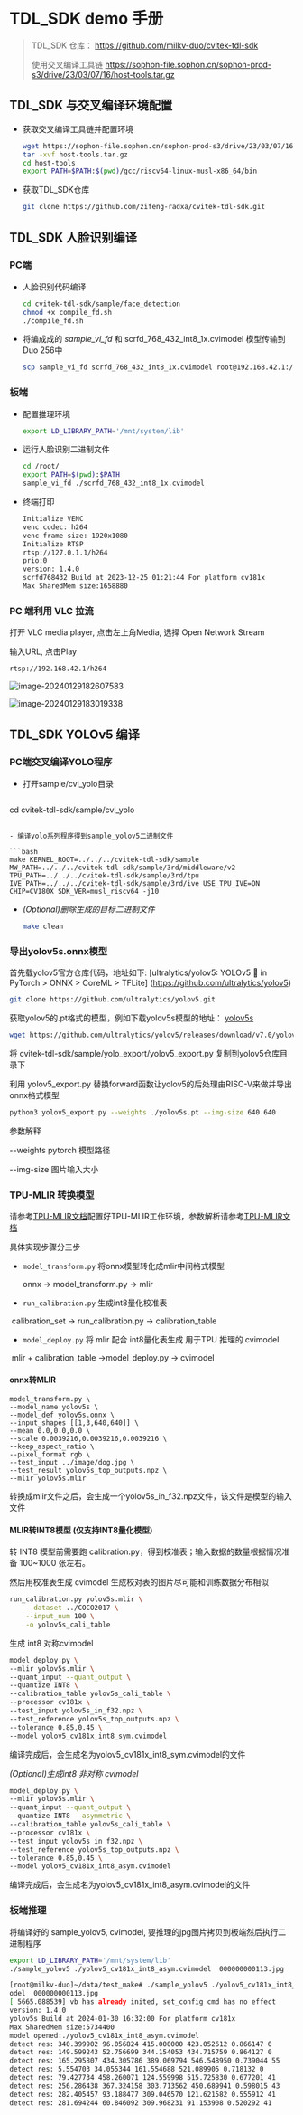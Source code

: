 # TDL_SDK demo 手册

> TDL_SDK 仓库： https://github.com/milkv-duo/cvitek-tdl-sdk
>
> 使用交叉编译工具链 https://sophon-file.sophon.cn/sophon-prod-s3/drive/23/03/07/16/host-tools.tar.gz



## TDL_SDK 与交叉编译环境配置

- 获取交叉编译工具链并配置环境

  ```bash
  wget https://sophon-file.sophon.cn/sophon-prod-s3/drive/23/03/07/16/host-tools.tar.gz
  tar -xvf host-tools.tar.gz
  cd host-tools
  export PATH=$PATH:$(pwd)/gcc/riscv64-linux-musl-x86_64/bin
  ```

- 获取TDL_SDK仓库

  ```bash
  git clone https://github.com/zifeng-radxa/cvitek-tdl-sdk.git
  ```

  

## TDL_SDK 人脸识别编译

### PC端

- 人脸识别代码编译

  ```bash
  cd cvitek-tdl-sdk/sample/face_detection
  chmod +x compile_fd.sh
  ./compile_fd.sh
  ```

- 将编成成的 *sample_vi_fd* 和 scrfd_768_432_int8_1x.cvimodel 模型传输到 Duo 256中

  ```bash
  scp sample_vi_fd scrfd_768_432_int8_1x.cvimodel root@192.168.42.1:/root/
  ```

  

### 板端

- 配置推理环境

  ```bash
  export LD_LIBRARY_PATH='/mnt/system/lib'
  ```

- 运行人脸识别二进制文件

  ```bash
  cd /root/
  export PATH=$(pwd):$PATH
  sample_vi_fd ./scrfd_768_432_int8_1x.cvimodel
  ```

- 终端打印

  ```bash
  Initialize VENC
  venc codec: h264
  venc frame size: 1920x1080
  Initialize RTSP
  rtsp://127.0.1.1/h264
  prio:0
  version: 1.4.0
  scrfd768432 Build at 2023-12-25 01:21:44 For platform cv181x
  Max SharedMem size:1658880
  ```

  

### PC 端利用 VLC 拉流

打开 VLC media player, 点击左上角Media, 选择 Open Network Stream

输入URL, 点击Play

```bash
rtsp://192.168.42.1/h264
```



![image-20240129182607583](https://github.com/zifeng-radxa/cvitek-tdl-sdk/blob/master/sample/face_detection/1.png?raw=true)

![image-20240129183019338](https://github.com/zifeng-radxa/cvitek-tdl-sdk/blob/master/sample/face_detection/2.png?raw=true)



## TDL_SDK YOLOv5 编译

### PC端交叉编译YOLO程序

- 打开sample/cvi_yolo目录

   ```bash
cd cvitek-tdl-sdk/sample/cvi_yolo
   ```

- 编译yolo系列程序得到sample_yolov5二进制文件

   ```bash
   make KERNEL_ROOT=../../../cvitek-tdl-sdk/sample MW_PATH=../../../cvitek-tdl-sdk/sample/3rd/middleware/v2 TPU_PATH=../../../cvitek-tdl-sdk/sample/3rd/tpu IVE_PATH=../../../cvitek-tdl-sdk/sample/3rd/ive USE_TPU_IVE=ON CHIP=CV180X SDK_VER=musl_riscv64 -j10
   ```
   
- *(Optional)删除生成的目标二进制文件*

   ```bash
   make clean
   ```



### 导出yolov5s.onnx模型

首先载yolov5官方仓库代码，地址如下: [ultralytics/yolov5: YOLOv5 🚀 in PyTorch > ONNX > CoreML > TFLite] (https://github.com/ultralytics/yolov5)

```bash 
git clone https://github.com/ultralytics/yolov5.git
```

获取yolov5的.pt格式的模型，例如下载yolov5s模型的地址： [yolov5s](https://github.com/ultralytics/yolov5/releases/download/v7.0/yolov5s.pt)

```bash
wget https://github.com/ultralytics/yolov5/releases/download/v7.0/yolov5s.pt
```

将 cvitek-tdl-sdk/sample/yolo_export/yolov5_export.py 复制到yolov5仓库目录下

利用 yolov5_export.py 替换forward函数让yolov5的后处理由RISC-V来做并导出onnx格式模型

```bash
python3 yolov5_export.py --weights ./yolov5s.pt --img-size 640 640
```

参数解释 

--weights pytorch 模型路径

--img-size 图片输入大小



### TPU-MLIR 转换模型

请参考[TPU-MLIR文档](https://github.com/sophgo/tpu-mlir)配置好TPU-MLIR工作环境，参数解析请参考[TPU-MLIR文档](https://github.com/sophgo/tpu-mlir)

具体实现步骤分三步

- `model_transform.py` 将onnx模型转化成mlir中间格式模型

  onnx -> model_transform.py -> mlir

- `run_calibration.py` 生成int8量化校准表

​	calibration_set -> run_calibration.py -> calibration_table

- `model_deploy.py` 将 mlir 配合 int8量化表生成 用于TPU 推理的 cvimodel

​	mlir + calibration_table  ->model_deploy.py -> cvimodel

#### onnx转MLIR

```bash]
model_transform.py \
--model_name yolov5s \
--model_def yolov5s.onnx \
--input_shapes [[1,3,640,640]] \
--mean 0.0,0.0,0.0 \
--scale 0.0039216,0.0039216,0.0039216 \
--keep_aspect_ratio \
--pixel_format rgb \
--test_input ../image/dog.jpg \
--test_result yolov5s_top_outputs.npz \
--mlir yolov5s.mlir
```

转换成mlir文件之后，会生成一个yolov5s_in_f32.npz文件，该文件是模型的输入文件

#### MLIR转INT8模型 (仅支持INT8量化模型)

转 INT8 模型前需要跑 calibration.py，得到校准表；输入数据的数量根据情况准备 100~1000 张左右。

然后用校准表生成 cvimodel 生成校对表的图片尽可能和训练数据分布相似

```bash
run_calibration.py yolov5s.mlir \
	--dataset ../COCO2017 \
    --input_num 100 \
    -o yolov5s_cali_table
```

生成 int8 对称cvimodel

```bash
model_deploy.py \
--mlir yolov5s.mlir \
--quant_input --quant_output \
--quantize INT8 \
--calibration_table yolov5s_cali_table \
--processor cv181x \
--test_input yolov5s_in_f32.npz \
--test_reference yolov5s_top_outputs.npz \
--tolerance 0.85,0.45 \
--model yolov5_cv181x_int8_sym.cvimodel
```

编译完成后，会生成名为yolov5_cv181x_int8_sym.cvimodel的文件

*(Optional)生成int8 非对称 cvimodel*

```bash
model_deploy.py \
--mlir yolov5s.mlir \
--quant_input --quant_output \
--quantize INT8 --asymmetric \
--calibration_table yolov5s_cali_table \
--processor cv181x \
--test_input yolov5s_in_f32.npz \
--test_reference yolov5s_top_outputs.npz \
--tolerance 0.85,0.45 \
--model yolov5_cv181x_int8_asym.cvimodel
```

编译完成后，会生成名为yolov5_cv181x_int8_asym.cvimodel的文件



### 板端推理

将编译好的 sample_yolov5, cvimodel, 要推理的jpg图片拷贝到板端然后执行二进制程序

```bash
export LD_LIBRARY_PATH='/mnt/system/lib'
./sample_yolov5 ./yolov5_cv181x_int8_asym.cvimodel  000000000113.jpg 
```

```bash
[root@milkv-duo]~/data/test_make# ./sample_yolov5 ./yolov5_cv181x_int8_asym.cvim
odel  000000000113.jpg 
[ 5665.088539] vb has already inited, set_config cmd has no effect
version: 1.4.0
yolov5s Build at 2024-01-30 16:32:00 For platform cv181x
Max SharedMem size:5734400
model opened:./yolov5_cv181x_int8_asym.cvimodel
detect res: 340.399902 96.056824 415.000000 423.052612 0.866147 0
detect res: 149.599243 52.756699 344.154053 434.715759 0.864127 0
detect res: 165.295807 434.305786 389.069794 546.548950 0.739044 55
detect res: 5.554703 34.055344 161.554688 521.089905 0.718132 0
detect res: 79.427734 458.260071 124.559998 515.725830 0.677201 41
detect res: 256.286438 367.324158 303.713562 450.689941 0.598015 43
detect res: 282.405457 93.188477 309.046570 121.621582 0.555912 41
detect res: 281.694244 60.846092 309.968231 91.153908 0.520292 41
```









